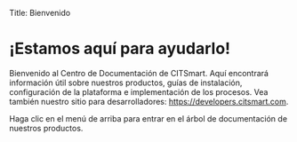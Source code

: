 Title: Bienvenido

# ¡Estamos aquí para ayudarlo!

Bienvenido al Centro de Documentación de CITSmart. Aquí encontrará información útil sobre nuestros productos, guías de instalación, configuración de la plataforma e implementación de los procesos. Vea también nuestro sitio para desarrolladores: https://developers.citsmart.com.

Haga clic en el menú de arriba para entrar en el árbol de documentación de nuestros productos.
